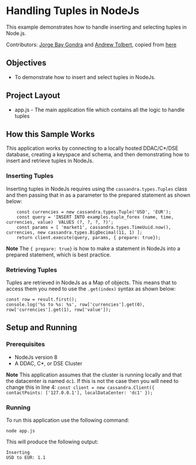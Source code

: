 # Handling Tuples in NodeJs
This example demonstrates how to handle inserting and selecting tuples in Node.js.

Contributors: [Jorge Bay Gondra](https://github.com/jorgebay) and [Andrew Tolbert](https://github.com/tolbertam), copied from [here](https://github.com/datastax/nodejs-driver/blob/master/examples/tuple/tuple-insert-select.js)

## Objectives

* To demonstrate how to insert and select tuples in NodeJs.
  
## Project Layout

* app.js - The main application file which contains all the logic to handle tuples

## How this Sample Works
This application works by connecting to a locally hosted DDAC/C*/DSE database, creating a keyspace and schema, and then demonstrating how to insert and retrieve tuples in NodeJs.

### Inserting Tuples
Inserting tuples in NodeJs requires using the `cassandra.types.Tuples` class and then passing that in as a parameter to the prepared statement as shown below:

```    // Create a new instance of a Tuple
    const currencies = new cassandra.types.Tuple('USD', 'EUR');
    const query = 'INSERT INTO examples.tuple_forex (name, time, currencies, value)  VALUES (?, ?, ?, ?)';
    const params = [ 'market1', cassandra.types.TimeUuid.now(), currencies, new cassandra.types.BigDecimal(11, 1) ];
    return client.execute(query, params, { prepare: true});
```

**Note** The `{ prepare: true}` is how to make a statement in NodeJs into a prepared statement, which is best practice.

### Retrieving Tuples
Tuples are retrieved in NodeJs as a Map of objects.  This means that to access them you need to use the `.get(index)` syntax as shown below:

```    
const row = result.first();
console.log('%s to %s: %s', row['currencies'].get(0), row['currencies'].get(1), row['value']);
```

## Setup and Running

### Prerequisites

* NodeJs version 8
* A DDAC, C*, or DSE Cluster

**Note** This application assumes that the cluster is running locally and that the datacenter is named `dc1`.  If this is not the case then you will need to change this in line 4:
`const client = new cassandra.Client({ contactPoints: ['127.0.0.1'], localDataCenter: 'dc1' });`

### Running
To run this application use the following command:

`node app.js`

This will produce the following output:

```
Inserting
USD to EUR: 1.1
```

